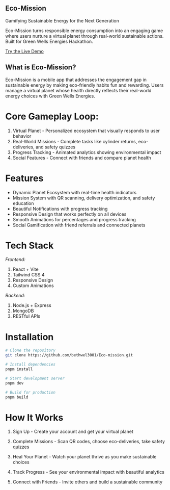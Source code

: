 ## Eco-Mission
Gamifying Sustainable Energy for the Next Generation

Eco-Mission turns responsible energy consumption into an engaging game where users nurture a virtual planet through real-world sustainable actions. Built for Green Wells Energies Hackathon.

[Try the Live Demo](https://wonderful-kheer-29f173.netlify.app/login)
## What is Eco-Mission?
Eco-Mission is a mobile app that addresses the engagement gap in sustainable energy by making eco-friendly habits fun and rewarding. Users manage a virtual planet whose health directly reflects their real-world energy choices with Green Wells Energies.

# Core Gameplay Loop:
1. Virtual Planet - Personalized ecosystem that visually responds to user behavior
2. Real-World Missions - Complete tasks like cylinder returns, eco-deliveries, and safety quizzes
3. Progress Tracking - Animated analytics showing environmental impact
4. Social Features - Connect with friends and compare planet health
# Features
- Dynamic Planet Ecosystem with real-time health indicators
- Mission System with QR scanning, delivery optimization, and safety education
- Beautiful Notifications with progress tracking
- Responsive Design that works perfectly on all devices
- Smooth Animations for percentages and progress tracking
- Social Gamification with friend referrals and connected planets

# Tech Stack
*Frontend:*
1. React + Vite
2. Tailwind CSS 4
3. Responsive Design
4. Custom Animations

*Backend:*
1. Node.js + Express
2. MongoDB
3. RESTful APIs

# Installation
```bash
# Clone the repository
git clone https://github.com/bethwel3001/Eco-mission.git

# Install dependencies
pnpm install

# Start development server
pnpm dev

# Build for production
pnpm build
```
#  How It Works
1. Sign Up - Create your account and get your virtual planet

2. Complete Missions - Scan QR codes, choose eco-deliveries, take safety quizzes

3. Heal Your Planet - Watch your planet thrive as you make sustainable choices

4. Track Progress - See your environmental impact with beautiful analytics

5. Connect with Friends - Invite others and build a sustainable community

